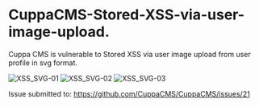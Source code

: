 # CuppaCMS-Stored-XSS-via-user-image-upload.
Cuppa CMS is vulnerable to Stored XSS via user image upload from user profile in svg format.

![XSS_SVG-01](https://user-images.githubusercontent.com/10436828/150940660-65d8cb61-4d42-4a35-ad01-741c2c7de47c.png)
![XSS_SVG-02](https://user-images.githubusercontent.com/10436828/150940667-fc685077-f10f-4350-b06f-6b39484d6567.png)
![XSS_SVG-03](https://user-images.githubusercontent.com/10436828/150940670-7773008c-903e-4855-8d78-37d18bb0322a.png)

Issue submitted to: https://github.com/CuppaCMS/CuppaCMS/issues/21
